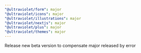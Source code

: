```yaml
---
"@ultraviolet/form": major
"@ultraviolet/icons": major
"@ultraviolet/illustrations": major
"@ultraviolet/nextjs": major
"@ultraviolet/plus": major
"@ultraviolet/themes": major
---
```


Release new beta version to compensate major released by error
